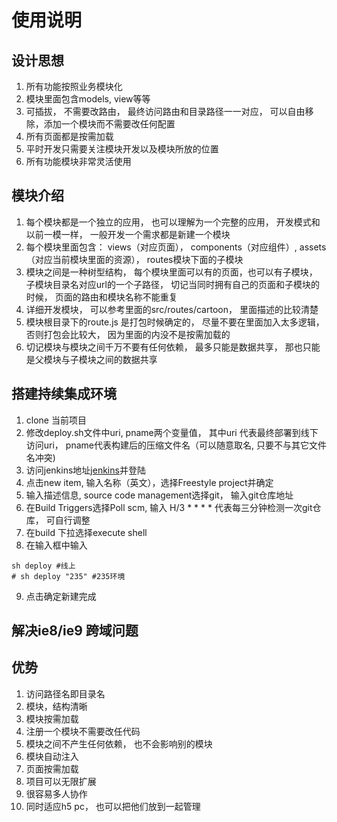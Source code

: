 # 使用说明
## 设计思想
1. 所有功能按照业务模块化
2. 模块里面包含models, view等等
3. 可插拔， 不需要改路由， 最终访问路由和目录路径一一对应， 可以自由移除，添加一个模块而不需要改任何配置
4. 所有页面都是按需加载
5. 平时开发只需要关注模块开发以及模块所放的位置
6. 所有功能模块非常灵活使用


## 模块介绍
1. 每个模块都是一个独立的应用， 也可以理解为一个完整的应用， 开发模式和以前一模一样， 一般开发一个需求都是新建一个模块
2. 每个模块里面包含： views（对应页面）， components（对应组件）, assets（对应当前模块里面的资源）， routes模块下面的子模块
3. 模块之间是一种树型结构， 每个模块里面可以有的页面，也可以有子模块， 子模块目录名对应url的一个子路径， 切记当同时拥有自己的页面和子模块的时候， 页面的路由和模块名称不能重复
4. 详细开发模块， 可以参考里面的src/routes/cartoon， 里面描述的比较清楚
5. 模块根目录下的route.js 是打包时候确定的， 尽量不要在里面加入太多逻辑， 否则打包会比较大， 因为里面的内没不是按需加载的
9. 切记模块与模块之间千万不要有任何依赖， 最多只能是数据共享， 那也只能是父模块与子模块之间的数据共享


## 搭建持续集成环境
1. clone 当前项目
2. 修改deploy.sh文件中uri, pname两个变量值， 其中uri 代表最终部署到线下访问uri， pname代表构建后的压缩文件名（可以随意取名, 只要不与其它文件名冲突)
3. 访问jenkins地址[jenkins](http://ci.mistong.com)并登陆
4. 点击new item, 输入名称（英文），选择Freestyle project并确定
5. 输入描述信息, source code management选择git， 输入git仓库地址
6. 在Build Triggers选择Poll scm, 输入 H/3 * * * *  代表每三分钟检测一次git仓库， 可自行调整
7. 在build 下拉选择execute shell
8. 在输入框中输入
~~~
sh deploy #线上
# sh deploy "235" #235环境
~~~
9. 点击确定新建完成

## 解决ie8/ie9 跨域问题


## 优势
1. 访问路径名即目录名
2. 模块，结构清晰
3. 模块按需加载
4. 注册一个模块不需要改任代码
5. 模块之间不产生任何依赖， 也不会影响别的模块
6. 模块自动注入
7. 页面按需加载
8. 项目可以无限扩展
9. 很容易多人协作
10. 同时适应h5 pc， 也可以把他们放到一起管理


